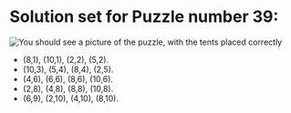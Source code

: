 # Solution set for Puzzle number 39:


![You should see a picture of the puzzle, with the tents placed correctly](https://github.com/Harsh902/TreesAndTents_ASP/assets/24941411/eb7b838d-1486-46b0-a063-6b76f7d54406)

- (8,1), (10,1), (2,2), (5,2).
- (10,3), (5,4), (8,4), (2,5).
- (4,6), (6,6), (8,6), (10,6).
- (2,8), (4,8), (8,8), (10,8).
- (6,9), (2,10), (4,10), (8,10).

